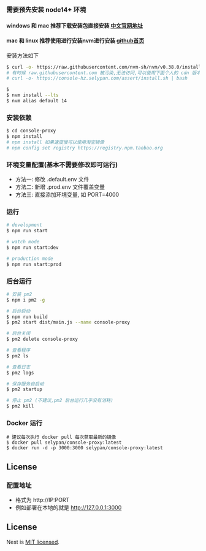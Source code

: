 ### 需要预先安装 node14+ 环境
#### windows 和 mac 推荐下载安装包直接安装 [中文官网地址](http://nodejs.cn/download/)

#### mac 和 linux 推荐使用进行安装nvm进行安装 [github首页](https://github.com/nvm-sh/nvm)
安装方法如下
```bash
$ curl -o- https://raw.githubusercontent.com/nvm-sh/nvm/v0.38.0/install.sh | bash
# 有时候 raw.githubusercontent.com 被污染,无法访问,可以使用下面个人的 cdn 版本
# curl -o- https://console-hz.selypan.com/assert/install.sh | bash

$ 
$ nvm install --lts
$ nvm alias default 14
```

### 安装依赖

```bash
$ cd console-proxy
$ npm install
# npm install 如果速度慢可以使用淘宝镜像 
# npm config set registry https://registry.npm.taobao.org
```

### 环境变量配置(基本不需要修改即可运行)
- 方法一: 修改 .default.env 文件
- 方法二: 新增 .prod.env 文件覆盖变量
- 方法三: 直接添加环境变量, 如 PORT=4000

### 运行

```bash
# development
$ npm run start

# watch mode
$ npm run start:dev

# production mode
$ npm run start:prod
```

### 后台运行
```bash
# 安装 pm2
$ npm i pm2 -g

# 后台启动
$ npm run build 
$ pm2 start dist/main.js --name console-proxy

# 后台关闭
$ pm2 delete console-proxy

# 查看程序
$ pm2 ls

# 查看日志
$ pm2 logs

# 保存服务自启动
$ pm2 startup

# 停止 pm2 (不建议,pm2 后台运行几乎没有消耗)
$ pm2 kill
```

### Docker 运行
```
# 建议每次执行 docker pull 每次获取最新的镜像
$ docker pull selypan/console-proxy:latest
$ docker run -d -p 3000:3000 selypan/console-proxy:latest
```

## License

### 配置地址
- 格式为 http://IP:PORT
- 例如部署在本地的就是 http://127.0.0.1:3000


## License

Nest is [MIT licensed](LICENSE).
